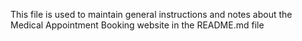 This file is used to maintain general instructions and notes about the Medical Appointment Booking website in the README.md file
